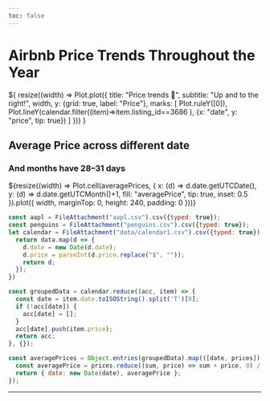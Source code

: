 ```yaml
---
toc: false
---
```


<style>

.hero {
  display: flex;
  flex-direction: column;
  align-items: center;
  font-family: var(--sans-serif);
  margin: 4rem 0 8rem;
  text-wrap: balance;
  text-align: center;
}

.hero h1 {
  margin: 2rem 0;
  max-width: none;
  font-size: 14vw;
  font-weight: 900;
  line-height: 1;
  background: linear-gradient(30deg, var(--theme-foreground-focus), currentColor);
  -webkit-background-clip: text;
  -webkit-text-fill-color: transparent;
  background-clip: text;
}

.hero h2 {
  margin: 0;
  max-width: 34em;
  font-size: 20px;
  font-style: initial;
  font-weight: 500;
  line-height: 1.5;
  color: var(--theme-foreground-muted);
}

@media (min-width: 640px) {
  .hero h1 {
    font-size: 90px;
  }
}

</style>

<h1>Airbnb Price Trends Throughout the Year</h1>

<div class="grid grid-cols-2" style="grid-auto-rows: 504px;">
  <div class="card">${
    resize((width) => Plot.plot({
      title: "Price trends 🚀",
      subtitle: "Up and to the right!",
      width,
      y: {grid: true, label: "Price"},
      marks: [
        Plot.ruleY([0]),
        Plot.lineY(calendar.filter((item)=>item.listing_id==3686 ), {x: "date", y: "price", tip: true})
      ]
    }))
  }</div>
<div class="card" style="max-width: 640px;">

<h2>Average Price across different date</h2>
<h3>And months have 28–31 days</h3>
${resize((width) => Plot.cell(averagePrices, {
    x: (d) => d.date.getUTCDate(), 
    y: (d) => d.date.getUTCMonth()+1, 
    fill: "averagePrice", 
    tip: true, 
    inset: 0.5
  }).plot({
    width,
    marginTop: 0, 
    height: 240, 
    padding: 0
}))}
</div>  
</div>


```js
const aapl = FileAttachment("aapl.csv").csv({typed: true});
const penguins = FileAttachment("penguins.csv").csv({typed: true});
let calendar = FileAttachment("data/calendar1.csv").csv({typed: true}).then(data => {
  return data.map(d => {
    d.date = new Date(d.date);
    d.price = parseInt(d.price.replace("$", ""));
    return d;
  });
})
```
```js
const groupedData = calendar.reduce((acc, item) => {
  const date = item.date.toISOString().split('T')[0];
  if (!acc[date]) {
    acc[date] = [];
  }
  acc[date].push(item.price);
  return acc;
}, {});

const averagePrices = Object.entries(groupedData).map(([date, prices]) => {
  const averagePrice = prices.reduce((sum, price) => sum + price, 0) / prices.length;
  return { date: new Date(date), averagePrice };
});
```
---
